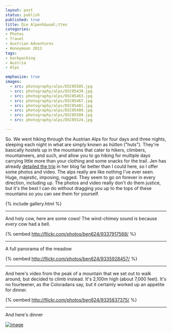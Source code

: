 ```yaml
---
layout: post
status: publish
published: true
title: Die Alpenh&uuml;tten
categories:
- Photos
- Travel
- Austrian Adventures
- Honeymoon 2013
tags:
- backpacking
- Austria
- Alps

emphasize: true
images:
  - src: photography/alps/DSC05585.jpg
  - src: photography/alps/DSC05439.jpg
  - src: photography/alps/DSC05463.jpg
  - src: photography/alps/DSC05467.jpg
  - src: photography/alps/DSC05481.jpg
  - src: photography/alps/DSC05489.jpg
  - src: photography/alps/DSC05509.jpg
  - src: photography/alps/DSC05524.jpg

---
```



So. We went hiking through the Austrian Alps for four days and three nights, sleeping each night in what are simply known as <em>h&uuml;tten</em> ("huts"). They're basically hostels up in the mountains that cater to hikers, climbers, mountaineers, and such, and allow you to go hiking for multiple days carrying little more than your clothing and some snacks for the trail. Jen has already <a href="http://www.slithy-tove.net/archives/1544" target="blank">detailed the trip</a> in her blog far better than I could here, so I offer some photos and video. The alps really are like nothing I've ever seen. Huge, majestic, imposing, rugged. They seem to go on forever in every direction, including up. The photos and video really don't do them justice, but it's the best I can do without dragging you up to the tops of these mountains so you can see them for yourself.


{% include gallery.html %}

----

And holy cow, here are some cows! The wind-chimey sound is because <em>every</em> cow had a bell.

{% oembed http://flickr.com/photos/ben624/9337917568/ %}

----

A full panorama of the meadow

{% oembed http://flickr.com/photos/ben624/9335928457/ %}

----

And here's video from the peak of a mountain that we set out to walk around, but decided to climb instead. It's 2,100m high (about 7,000 feet). It's no fourteener, as the Coloradans say, but it certainly worked up an appetite for dinner.

{% oembed http://flickr.com/photos/ben624/9335837375/ %}

----

And here's dinner


<a href="{{ site.dropbox_path }}/large/posts/misc/wpid-20130715_180239.jpg"><img class="alignnone size-full" title="20130715_180239.jpg" alt="image" src="{{ site.dropbox_path }}/thumbs/posts/misc/wpid-20130715_180239.jpg" /></a>

